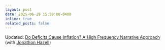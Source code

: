 ```yaml
---
layout: post
date: 2025-06-19 15:59:00-0400
inline: true
related_posts: false
---
```


Updated: [Do Deficits Cause Inflation? A High Frequency Narrative Approach](https://jadhazell.github.io/website/Fiscal_Inflation_Draft.pdf) (with [Jonathon Hazell](https://sites.google.com/view/jadhazell/)) 
